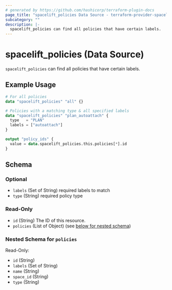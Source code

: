 ```yaml
---
# generated by https://github.com/hashicorp/terraform-plugin-docs
page_title: "spacelift_policies Data Source - terraform-provider-spacelift"
subcategory: ""
description: |-
  spacelift_policies can find all policies that have certain labels.
---
```


# spacelift_policies (Data Source)

`spacelift_policies` can find all policies that have certain labels.

## Example Usage

```terraform
# For all policies
data "spacelift_policies" "all" {}

# Policies with a matching type & all specified labels
data "spacelift_policies" "plan_autoattach" {
  type   = "PLAN"
  labels = ["autoattach"]
}

output "policy_ids" {
  value = data.spacelift_policies.this.policies[*].id
}
```

<!-- schema generated by tfplugindocs -->
## Schema

### Optional

- `labels` (Set of String) required labels to match
- `type` (String) required policy type

### Read-Only

- `id` (String) The ID of this resource.
- `policies` (List of Object) (see [below for nested schema](#nestedatt--policies))

<a id="nestedatt--policies"></a>
### Nested Schema for `policies`

Read-Only:

- `id` (String)
- `labels` (Set of String)
- `name` (String)
- `space_id` (String)
- `type` (String)
